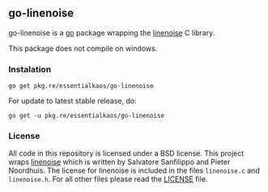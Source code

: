 ## go-linenoise

go-linenoise is a [go](http://golang.org) package wrapping the [linenoise](https://github.com/antirez/linenoise) C library.

This package does not compile on windows.

### Instalation

```
go get pkg.re/essentialkaos/go-linenoise
```

For update to latest stable release, do:

```
go get -u pkg.re/essentialkaos/go-linenoise
```

### License
All code in this repository is licensed under a BSD license.
This project wraps [linenoise](https://github.com/antirez/linenoise) which is written by Salvatore Sanfilippo and Pieter Noordhuis. The license for linenoise is included in the files `linenoise.c` and `linenoise.h`.
For all other files please read the [LICENSE](LICENSE) file.